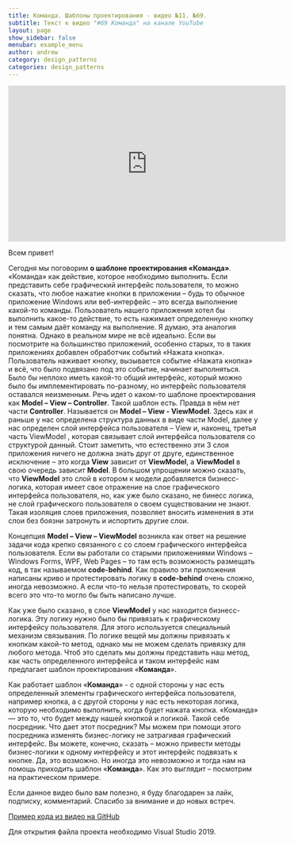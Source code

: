 ```yaml
---
title: Команда. Шаблоны проектирования - видео №11. №69. 
subtitle: Текст к видео "#69 Команда" на канале YouTube
layout: page
show_sidebar: false
menubar: example_menu
author: andrew
category: design_patterns
categories: design_patterns
---
```


<center>
<iframe width="560" height="315" src="https://www.youtube.com/embed/aFV__x0lb4s" 
frameborder="0" allow="accelerometer; autoplay; 
encrypted-media; gyroscope; picture-in-picture" allowfullscreen></iframe>
</center>

Всем привет! 

Сегодня мы поговорим **о шаблоне проектирования «Команда»**. «Команда» как действие, которое необходимо выполнить.  Если представить себе графический интерфейс пользователя, 
то можно сказать, что любое нажатие кнопки в приложении – будь то обычное приложение Windows или веб-интерфейс – это всегда выполнение какой-то команды. Пользователь 
нашего приложения хотел бы выполнить какое-то действие, то есть нажимает определенную кнопку и тем самым даёт команду на выполнение. Я думаю, эта аналогия понятна. 
Однако в реальном мире не всё идеально. Если вы посмотрите на большинство приложений, особенно старых, то в таких приложениях добавлен обработчик событий «Нажата кнопка». 
Пользователь наживает кнопку, вызывается событие «Нажата кнопка» и всё, что было подвязано под это событие, начинает выполняться. Было бы неплохо иметь какой-то общий 
интерфейс, который можно было бы имплементировать по-разному, но интерфейс пользователя оставался неизменным. Речь идет о каком-то шаблоне 
проектирования как **Model – View – Controller**. Такой шаблон есть. Правда в нём нет части **Controller**. Называется он **Model – View - ViewModel**. Здесь как и раньше у нас 
определена структура данных в виде части Model, далее у нас определен слой интерфейса пользователя – View и, наконец, третья часть ViewModel , которая связывает слой 
интерфейса пользователя со структурой данный. Стоит заметить, что естественно эти 3 слоя приложения ничего не должна знать друг от друге, единственное исключение – 
это когда **View** зависит от **ViewModel**, а **ViewModel** в свою очередь зависит **Model**. В большом упрощении можно сказать, что **ViewModel** это слой в котором к 
модели добавляется бизнесс-логика, которая имеет свое отражение на слое графического интерфейса пользователя, но, как уже было сказано, не бинесс логика, не слой графического 
пользователя о своем существовании не знают. Такая изоляция слоев приложения, позволяет вносить изменения в эти слои без боязни затронуть и испортить другие слои.

Концепция **Model – View – ViewModel** возникла как ответ на решение задачи кода крепко связанного с со слоем графического интерфейса пользователя. Если вы работали со 
старыми приложениями Windows – Windows Forms, WPF, Web Pages – то там есть возможность размещать код, в так называемом **code-behind**. Как правило эти приложения 
написаны криво и протестировать логику в **code-behind** очень сложно, иногда невозможно. А если что-то нельзя протестировать, то скорей всего это что-то могло бы 
быть написано лучше. 

Как уже было сказано, в слое **ViewModel** у нас находится бизнесс-логика. Эту логику нужно было бы привязать к графическому интерфейсу пользователя. Для этого используется 
специальный механизм связывания. По логике вещей мы должны привязать к кнопкам какой-то метод, однако мы не можем сделать привязку для любого метода. Чтоб это сделать мы 
должны представить наш метод, как часть определенного интерфейса и таком интерфейс нам предлагает шаблон проектирования «**Команда**».

Как работает шаблон «**Команда**» - с одной стороны у нас есть определенный элементы графического интерфейса пользователя, например кнопка, а с другой стороны у нас есть 
некоторая логика, которую необходимо выполнить, когда будет нажата кнопка. «Команда» — это то, что будет между нашей кнопкой и логикой. Такой себе посредник. Что дает 
этот посредник? Мы можем при помощи этого посредника изменять бизнес-логику не затрагивая графический интерфейс. Вы можете, конечно, сказать – можно привести методы 
бизнес-логики к одному интерфейсу и этот интерфейс подвязать к кнопке. Да, это возможно. Но иногда это невозможно и тогда нам на помощь приходить шаблон «**Команда**». 
Как это выглядит – посмотрим на практическом примере.

Если данное видео было вам полезно, я буду благодарен за лайк, подписку, комментарий. Спасибо за внимание и до новых встреч.

<a href ="https://github.com/ashyrokoriadov/DesignPatterns" target="_blank">Пример кода из видео на GitHub</a><br/>

Для открытия файла проекта необходимо Visual Studio 2019.
